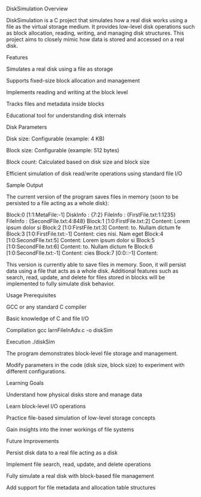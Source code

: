 DiskSimulation
Overview

DiskSimulation is a C project that simulates how a real disk works using a file as the virtual storage medium. It provides low-level disk operations such as block allocation, reading, writing, and managing disk structures. This project aims to closely mimic how data is stored and accessed on a real disk.

Features

Simulates a real disk using a file as storage

Supports fixed-size block allocation and management

Implements reading and writing at the block level

Tracks files and metadata inside blocks

Educational tool for understanding disk internals

Disk Parameters

Disk size: Configurable (example: 4 KB)

Block size: Configurable (example: 512 bytes)

Block count: Calculated based on disk size and block size

Efficient simulation of disk read/write operations using standard file I/O

Sample Output

The current version of the program saves files in memory (soon to be persisted to a file acting as a whole disk):

Block:0  [1:1:MetaFile:-1]
DiskInfo :
 {7:2}
FileInfo :
 {FirstFile.txt:1:1235}
FileInfo :
 {SecondFIle.txt:4:848}
Block:1  [1:0:FirstFile.txt:2]
Content: Lorem ipsum dolor si
Block:2  [1:0:FirstFile.txt:3]
Content: to. Nullam dictum fe
Block:3  [1:0:FirstFile.txt:-1]
Content: cies nisi. Nam eget
Block:4  [1:0:SecondFIle.txt:5]
Content: Lorem ipsum dolor si
Block:5  [1:0:SecondFIle.txt:6]
Content: to. Nullam dictum fe
Block:6  [1:0:SecondFIle.txt:-1]
Content: cies
Block:7  [0:0::-1]
Content: 


This version is currently able to save files in memory. Soon, it will persist data using a file that acts as a whole disk. Additional features such as search, read, update, and delete for files stored in blocks will be implemented to fully simulate disk behavior.

Usage
Prerequisites

GCC or any standard C compiler

Basic knowledge of C and file I/O

Compilation
gcc larnFileInAdv.c -o diskSim

Execution
./diskSim


The program demonstrates block-level file storage and management.

Modify parameters in the code (disk size, block size) to experiment with different configurations.

Learning Goals

Understand how physical disks store and manage data

Learn block-level I/O operations

Practice file-based simulation of low-level storage concepts

Gain insights into the inner workings of file systems

Future Improvements

Persist disk data to a real file acting as a disk

Implement file search, read, update, and delete operations

Fully simulate a real disk with block-based file management

Add support for file metadata and allocation table structures
